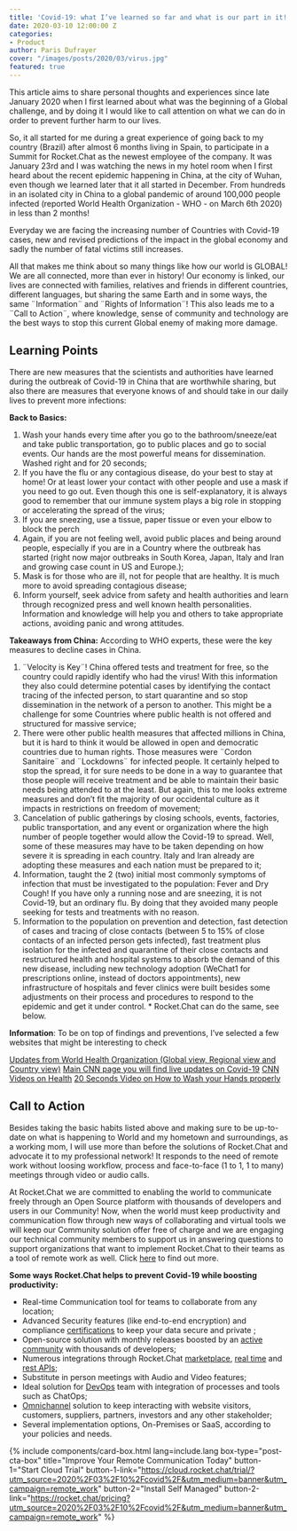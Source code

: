 ```yaml
---
title: 'Covid-19: what I’ve learned so far and what is our part in it!'
date: 2020-03-10 12:00:00 Z
categories:
- Product
author: Paris Dufrayer
cover: "/images/posts/2020/03/virus.jpg"
featured: true
---
```


This article aims to share personal thoughts and experiences since late January 2020 when I first learned about what was the beginning of a Global challenge, and by doing it I would like to call attention on what we can do in
order to prevent further harm to our lives.

So, it all started for me during a great experience of going back to my country (Brazil) after almost 6 months living in Spain, to participate in a Summit for Rocket.Chat as the newest employee of the company. It was January 23rd and I was watching the news in my hotel room when I first heard about the recent epidemic happening in China, at the city of Wuhan, even though we learned later that it all started in December. From hundreds in an isolated city in China to a global pandemic of around 100,000 people infected (reported World Health Organization - WHO - on March 6th 2020) in less than 2 months!

Everyday we are facing the increasing number of Countries with Covid-19 cases, new and revised predictions of the impact in the global economy and sadly the number of fatal victims still increases.

All that makes me think about so many things like how our world is GLOBAL! We are all connected, more than ever in history! Our economy is linked, our lives are connected with families, relatives and friends in different countries, different languages, but sharing the same Earth and in some ways, the same ¨Information¨ and ¨Rights of Information¨! This also leads me to a ¨Call to Action¨, where knowledge, sense of community and technology are the best ways to stop this current Global enemy of making more damage.

## Learning Points

There are new measures that the scientists and authorities have learned during the outbreak of Covid-19 in China that are worthwhile sharing, but also there are measures that everyone knows of and should take in our daily lives to prevent more infections:

**Back to Basics:**

1. Wash your hands every time after you go to the bathroom/sneeze/eat and take public transportation, go to public places and go to social events. Our hands are the most powerful means for dissemination. Washed right and for 20 seconds;
2. If you have the flu or any contagious disease, do your best to stay at home! Or at least lower your contact with other people and use a mask if you need to go out. Even though this one is self-explanatory, it is always good to remember that our immune system plays a big role in stopping or accelerating the spread of the virus;
3. If you are sneezing, use a tissue, paper tissue or even your elbow to block the perch
4. Again, if you are not feeling well, avoid public places and being around people, especially if you are in a Country where the outbreak has started (right now major outbreaks in South Korea, Japan, Italy and Iran and growing case count in US and Europe.);
5. Mask is for those who are ill, not for people that are healthy. It is much more to avoid spreading contagious disease;
6. Inform yourself, seek advice from safety and health authorities and learn through recognized press and well known health personalities. Information and knowledge will help you and others to take appropriate actions, avoiding panic and wrong attitudes.

**Takeaways from China:** According to WHO experts, these were the key measures to decline cases in China.

1. ¨Velocity is Key¨! China offered tests and treatment for free, so the country could rapidly identify who had the virus! With this information they also could determine potential cases by identifying the contact tracing of the infected person, to start quarantine and so stop dissemination in the network of a person to another. This might be a challenge for some Countries where public health is not offered and structured for massive service;
2. There were other public health measures that affected millions in China, but it is hard to think it would be allowed in open and democratic countries due to human rights. Those measures were ¨Cordon Sanitaire¨ and ¨Lockdowns¨ for infected people. It certainly helped to stop the spread, it for sure needs to be done in a way to guarantee that those people will receive treatment and be able to maintain their basic needs being attended to at the least. But again, this to me looks extreme measures and don’t fit the majority of our occidental culture as it impacts in restrictions on freedom of movement;
3. Cancelation of public gatherings by closing schools, events, factories, public transportation, and any event or organization where the high number of people together would allow the Covid-19 to spread. Well, some of these measures may have to be taken depending on how severe it is spreading in each country. Italy and Iran already are adopting these measures and each nation must be prepared to it;
4. Information, taught the 2 (two) initial most commonly symptoms of infection that must be investigated to the population: Fever and Dry Cough! If you have only a running nose and are sneezing, it is not Covid-19, but an ordinary flu. By doing that they avoided many people seeking for tests and treatments with no reason.
5. Information to the population on prevention and detection, fast detection of cases and tracing of close contacts (between 5 to 15% of close contacts of an infected person gets infected), fast treatment plus isolation for the infected and quarantine of their close contacts and restructured health and hospital systems to absorb the demand of this new disease, including new technology adoption (WeChat1 for prescriptions online, instead of doctors appointments), new infrastructure of hospitals and fever clinics were built besides some adjustments on their process and procedures to respond to the epidemic and get it under control. * Rocket.Chat can do the same, see below.

**Information**: To be on top of findings and preventions, I’ve selected a few websites that might be interesting to check

[Updates from World Health Organization (Global view, Regional view and Country view)](https://www.who.int/emergencies/diseases/novel-coronavirus-2019/events-as-they-happen)
[Main CNN page you will find live updates on Covid-19](https://edition.cnn.com/)
[CNN Videos on Health](https://edition.cnn.com/health)
[20 Seconds Video on How to Wash your Hands properly](https://www.nhs.uk/live-well/healthy-body/best-way-to-wash-your-hands/)

## Call to Action

Besides taking the basic habits listed above and making sure to be up-to-date on what is happening to World and my hometown and surroundings, as a working mom, I will use more than before the solutions of Rocket.Chat and advocate it to my professional network! It responds to the need of remote work without loosing workflow, process and face-to-face (1 to 1, 1 to many) meetings through video or audio calls.

At Rocket.Chat we are committed to enabling the world to communicate freely through an Open Source platform with thousands of developers and users in our Community! Now, when the world must keep productivity and communication flow through new ways of collaborating and virtual tools we will keep our Community solution offer free of charge and we are engaging our technical community members to support us in answering questions to support organizations that want to implement Rocket.Chat to their teams as a tool of remote work as well. Click [here](https://rocket.chat/contact) to find out more.

**Some ways Rocket.Chat helps to prevent Covid-19 while boosting productivity:**

- Real-time Communication tool for teams to collaborate from any location;
- Advanced Security features (like end-to-end encryption) and compliance [certifications](https://rocket.chat/2019/11/20/rocketchat-goes-privacy-tech/) to keep your data secure and private ;
- Open-source solution with monthly releases boosted by an [active community](https://github.com/RocketChat/Rocket.Chat) with thousands of developers;
- Numerous integrations through Rocket.Chat [marketplace](https://rocket.chat/marketplace), [real time](https://rocket.chat/docs/developer-guides/realtime-api/) and [rest APIs](https://rocket.chat/docs/developer-guides/rest-api/);
- Substitute in person meetings with Audio and Video features;
- Ideal solution for [DevOps](https://rocket.chat/devops) team with integration of processes and tools such as ChatOps;
- [Omnichannel](https://rocket.chat/customer-solutions) solution to keep interacting with website visitors, customers, suppliers, partners, investors and any other stakeholder;
- Several implementation options, On-Premises or SaaS, according to your policies and needs.

{% include components/card-box.html lang=include.lang box-type="post-cta-box" title="Improve Your Remote Communication Today" button-1="Start Cloud Trial" button-1-link="https://cloud.rocket.chat/trial/?utm_source=2020%2F03%2F10%2Fcovid%2F&utm_medium=banner&utm_campaign=remote_work" button-2="Install Self Managed" button-2-link="https://rocket.chat/pricing?utm_source=2020%2F03%2F10%2Fcovid%2F&utm_medium=banner&utm_campaign=remote_work" %}
